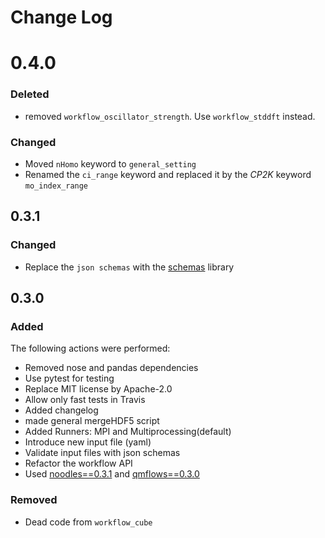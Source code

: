 # Change Log

# 0.4.0

### Deleted

* removed `workflow_oscillator_strength`. Use `workflow_stddft` instead.

### Changed

* Moved `nHomo` keyword to `general_setting`
* Renamed the `ci_range` keyword and replaced it by the *CP2K* keyword `mo_index_range`



## 0.3.1

### Changed

* Replace the `json schemas` with the [schemas](https://github.com/keleshev/schema) library


## 0.3.0

### Added

The following actions were performed:
* Removed nose and pandas dependencies
* Use pytest for testing
* Replace MIT license by Apache-2.0
* Allow only fast tests in Travis
* Added changelog
* made general mergeHDF5 script
* Added Runners: MPI and Multiprocessing(default)
* Introduce new input file (yaml)
* Validate input files with json schemas
* Refactor the workflow API
* Used [noodles==0.3.1](https://github.com/NLeSC/noodles) and [qmflows==0.3.0](https://github.com/SCM-NV/qmflows)
   
   
### Removed

* Dead code from `workflow_cube`
